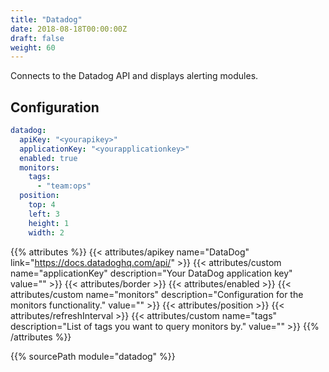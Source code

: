 ```yaml
---
title: "Datadog"
date: 2018-08-18T00:00:00Z
draft: false
weight: 60
---
```


Connects to the Datadog API and displays alerting modules.

## Configuration

```yaml
datadog:
  apiKey: "<yourapikey>"
  applicationKey: "<yourapplicationkey>"
  enabled: true
  monitors:
    tags:
      - "team:ops"
  position:
    top: 4
    left: 3
    height: 1
    width: 2
```

{{% attributes %}}
  {{< attributes/apikey name="DataDog" link="https://docs.datadoghq.com/api/" >}}
  {{< attributes/custom name="applicationKey" description="Your DataDog application key" value="" >}}
  {{< attributes/border >}}
  {{< attributes/enabled >}}
  {{< attributes/custom name="monitors" description="Configuration for the monitors functionality." value="" >}}
  {{< attributes/position >}}
  {{< attributes/refreshInterval >}}
  {{< attributes/custom name="tags" description="List of tags you want to query monitors by." value="" >}}
{{% /attributes %}}

{{% sourcePath module="datadog" %}}